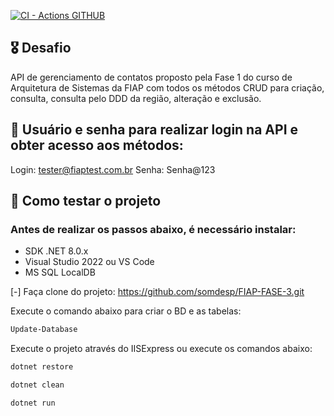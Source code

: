 [![CI - Actions GITHUB](https://github.com/somdesp/FIAP-FASE-3/actions/workflows/dotnet-desktop.yml/badge.svg)](https://github.com/somdesp/FIAP-FASE-3/actions/workflows/dotnet-desktop.yml)

## 🎖️ Desafio
API de gerenciamento de contatos proposto pela Fase 1 do curso de Arquitetura de Sistemas da FIAP 
com todos os métodos CRUD para criação, consulta, consulta pelo DDD da região, alteração e exclusão.

## 🔑 Usuário e senha para realizar login na API e obter acesso aos métodos:
Login: tester@fiaptest.com.br
Senha: Senha@123

## 🧪 Como testar o projeto

### Antes de realizar os passos abaixo, é necessário instalar:
- SDK .NET 8.0.x
- Visual Studio 2022 ou VS Code
- MS SQL LocalDB

[-] Faça clone do projeto:
https://github.com/somdesp/FIAP-FASE-3.git

Execute o comando abaixo para criar o BD e as tabelas:

```powershell
Update-Database
```

Execute o projeto através do IISExpress ou execute os comandos abaixo:

```powershell
dotnet restore
```

```powershell
dotnet clean
```

```powershell
dotnet run
